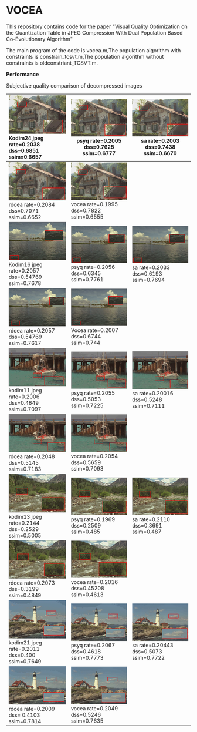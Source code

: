 VOCEA
===================

This repository contains code for the paper "Visual Quality Optimization on the Quantization Table in JPEG Compression With Dual Population Based Co-Evolutionary Algorithm"

The main program of the code is vocea.m,The population algorithm with constraints is constrain_tcsvt.m,The population algorithm without constraints is oldconstriant_TCSVT.m.



 

 **Performance**

 Subjective quality comparison of decompressed images

 

![img](https://github.com/CCchuxin/VOCEA/blob/main/%E5%9B%BE%E5%83%8F%E5%8E%8B%E7%BC%A9%E7%BB%93%E6%9E%9C/jpeg/jpeg_kodim24_0.2.png) Kodim24 jpeg rate=0.2038 dss=0.6851 ssim=0.6657 | ![img](https://github.com/CCchuxin/VOCEA/blob/main/%E5%9B%BE%E5%83%8F%E5%8E%8B%E7%BC%A9%E7%BB%93%E6%9E%9C/psyq/psyq_kodim24_0.2.png) psyq rate=0.2005 dss=0.7625 ssim=0.6777 | ![img](https://github.com/CCchuxin/VOCEA/blob/main/%E5%9B%BE%E5%83%8F%E5%8E%8B%E7%BC%A9%E7%BB%93%E6%9E%9C/sa/sa_kodim24_0.2.png) sa rate=0.2003 dss=0.7438 ssim=0.6679 |
| :----------------------------------------------------------- | ------------------------------------------------------------ | ------------------------------------------------------------ |
| ![img](https://github.com/CCchuxin/VOCEA/blob/main/%E5%9B%BE%E5%83%8F%E5%8E%8B%E7%BC%A9%E7%BB%93%E6%9E%9C/rdoea/rdoea_kodim24_0.2.png) rdoea rate=0.2084 dss=0.7071 ssim=0.6652 | ![img](https://github.com/CCchuxin/VOCEA/blob/main/%E5%9B%BE%E5%83%8F%E5%8E%8B%E7%BC%A9%E7%BB%93%E6%9E%9C/vocea/vocea_kodim24_0.2.png) vocea rate=0.1995 dss=0.7822 ssim=0.6555 |                                                              |
| ![img](https://github.com/CCchuxin/VOCEA/blob/main/%E5%9B%BE%E5%83%8F%E5%8E%8B%E7%BC%A9%E7%BB%93%E6%9E%9C/jpeg/jpeg_kodim16_0.2.png) Kodim16 jpeg rate=0.2057	dss=0.54769 ssim=0.7678 | ![img](https://github.com/CCchuxin/VOCEA/blob/main/%E5%9B%BE%E5%83%8F%E5%8E%8B%E7%BC%A9%E7%BB%93%E6%9E%9C/psyq/psyq_kodim16_0.2.png) psyq rate=0.2056	dss=0.6345 ssim=0.7761 | ![img](https://github.com/CCchuxin/VOCEA/blob/main/%E5%9B%BE%E5%83%8F%E5%8E%8B%E7%BC%A9%E7%BB%93%E6%9E%9C/sa/sa_kodim16_0.2.png) sa rate=0.2033	dss=0.6193 ssim=0.7694 |
| ![img](https://github.com/CCchuxin/VOCEA/blob/main/%E5%9B%BE%E5%83%8F%E5%8E%8B%E7%BC%A9%E7%BB%93%E6%9E%9C/rdoea/rdoea_kodim16_0.2.png) rdoea rate=0.2057	dss=0.54769 ssim=0.7617 | ![img](https://github.com/CCchuxin/VOCEA/blob/main/%E5%9B%BE%E5%83%8F%E5%8E%8B%E7%BC%A9%E7%BB%93%E6%9E%9C/vocea/vocea_kodim16_0.2.png) Vocea rate=0.2007 dss=0.6744 ssim=0.744 |                                                              |
| ![img](https://github.com/CCchuxin/VOCEA/blob/main/%E5%9B%BE%E5%83%8F%E5%8E%8B%E7%BC%A9%E7%BB%93%E6%9E%9C/jpeg/jpeg_kodim11_0.2.png) kodim11 jpeg rate=0.2006 dss=0.4649 ssim=0.7097 | ![img](https://github.com/CCchuxin/VOCEA/blob/main/%E5%9B%BE%E5%83%8F%E5%8E%8B%E7%BC%A9%E7%BB%93%E6%9E%9C/psyq/psyq_kodim11_0.2.png) psyq rate=0.2055	dss=0.5053 ssim=0.7225 | ![img](https://github.com/CCchuxin/VOCEA/blob/main/%E5%9B%BE%E5%83%8F%E5%8E%8B%E7%BC%A9%E7%BB%93%E6%9E%9C/sa/sa_kodim11_0.2.png) sa rate=0.20016	dss=0.5248 ssim=0.7111 |
| ![img](https://github.com/CCchuxin/VOCEA/blob/main/%E5%9B%BE%E5%83%8F%E5%8E%8B%E7%BC%A9%E7%BB%93%E6%9E%9C/rdoea/rdoea_kodim11_0.2.png) rdoea rate=0.2048  dss=0.5145 ssim=0.7183 | ![img](https://github.com/CCchuxin/VOCEA/blob/main/%E5%9B%BE%E5%83%8F%E5%8E%8B%E7%BC%A9%E7%BB%93%E6%9E%9C/vocea/vocea_kodim11_0.2.png) vocea rate=0.2054 dss=0.5659 ssim=0.7093 |                                                              |
| ![img](https://github.com/CCchuxin/VOCEA/blob/main/%E5%9B%BE%E5%83%8F%E5%8E%8B%E7%BC%A9%E7%BB%93%E6%9E%9C/jpeg/jpeg_kodim13_0.2.png) kodim13 jpeg rate=0.2144 dss=0.2529 ssim=0.5005 | ![img](https://github.com/CCchuxin/VOCEA/blob/main/%E5%9B%BE%E5%83%8F%E5%8E%8B%E7%BC%A9%E7%BB%93%E6%9E%9C/psyq/psyq_kodim13_0.2.png) psyq rate=0.1969	dss=0.2509 ssim=0.485 | ![img](https://github.com/CCchuxin/VOCEA/blob/main/%E5%9B%BE%E5%83%8F%E5%8E%8B%E7%BC%A9%E7%BB%93%E6%9E%9C/sa/sa_kodim13_0.2.png)  sa rate=0.2110	dss=0.3691 ssim=0.487 |
| ![img](https://github.com/CCchuxin/VOCEA/blob/main/%E5%9B%BE%E5%83%8F%E5%8E%8B%E7%BC%A9%E7%BB%93%E6%9E%9C/rdoea/rdoea_kodim13_0.2.png) rdoea rate=0.2073	dss=0.3199 ssim=0.4849 | ![img](https://github.com/CCchuxin/VOCEA/blob/main/%E5%9B%BE%E5%83%8F%E5%8E%8B%E7%BC%A9%E7%BB%93%E6%9E%9C/vocea/vocea_kodim13_0.2.png) vocea rate=0.2016	 dss=0.45208 ssim=0.4613 |                                                              |
| ![img](https://github.com/CCchuxin/VOCEA/blob/main/%E5%9B%BE%E5%83%8F%E5%8E%8B%E7%BC%A9%E7%BB%93%E6%9E%9C/jpeg/jpeg_kodim21_0.2.png) kodim21 jpeg rate=0.2011 dss=0.400 ssim=0.7649 | ![img](https://github.com/CCchuxin/VOCEA/blob/main/%E5%9B%BE%E5%83%8F%E5%8E%8B%E7%BC%A9%E7%BB%93%E6%9E%9C/psyq/psyq_kodim21_0.2.png) psyq rate=0.2067	dss=0.4618 ssim=0.7773 | ![img](https://github.com/CCchuxin/VOCEA/blob/main/%E5%9B%BE%E5%83%8F%E5%8E%8B%E7%BC%A9%E7%BB%93%E6%9E%9C/sa/sa_kodim21_0.2.png)  sa rate=0.20443	dss=0.5073 ssim=0.7722 |
| ![img](https://github.com/CCchuxin/VOCEA/blob/main/%E5%9B%BE%E5%83%8F%E5%8E%8B%E7%BC%A9%E7%BB%93%E6%9E%9C/rdoea/rdoea_kodim21_0.2.png) rdoea rate=0.2009	 dss= 0.4103 ssim=0.7814 | ![img](https://github.com/CCchuxin/VOCEA/blob/main/%E5%9B%BE%E5%83%8F%E5%8E%8B%E7%BC%A9%E7%BB%93%E6%9E%9C/vocea/vocea_kodim21_0.2.png) vocea rate=0.2049 dss=0.5246 ssim=0.7635 |                                                              |

 
